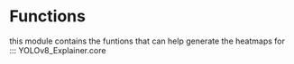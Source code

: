# Functions

this module contains the funtions that can help generate the heatmaps for 
::: YOLOv8_Explainer.core